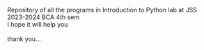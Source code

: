 Repository of all the programs in Introduction to Python lab at JSS <br>
2023-2024 BCA 4th sem <br>
I hope it will help you <br>  
thank you...

